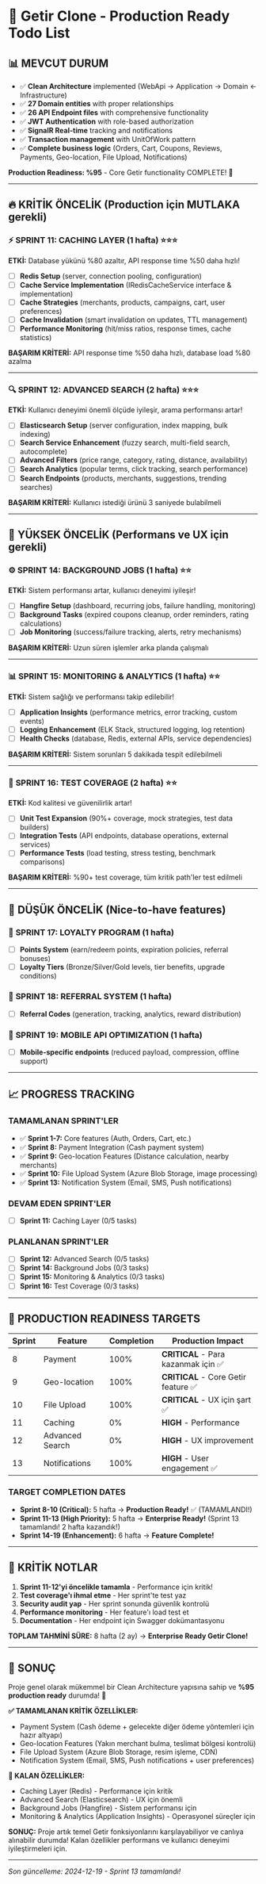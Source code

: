 # 🚀 Getir Clone - Production Ready Todo List

## 📊 **MEVCUT DURUM**
- ✅ **Clean Architecture** implemented (WebApi → Application → Domain ← Infrastructure)
- ✅ **27 Domain entities** with proper relationships
- ✅ **26 API Endpoint files** with comprehensive functionality
- ✅ **JWT Authentication** with role-based authorization
- ✅ **SignalR Real-time** tracking and notifications
- ✅ **Transaction management** with UnitOfWork pattern
- ✅ **Complete business logic** (Orders, Cart, Coupons, Reviews, Payments, Geo-location, File Upload, Notifications)

**Production Readiness: %95** - Core Getir functionality COMPLETE! 🎉

---

## 🔥 **KRİTİK ÖNCELİK** (Production için MUTLAKA gerekli)

### ⚡ **SPRINT 11: CACHING LAYER** (1 hafta) ⭐⭐⭐
**ETKİ:** Database yükünü %80 azaltır, API response time %50 daha hızlı!

- [ ] **Redis Setup** (server, connection pooling, configuration)
- [ ] **Cache Service Implementation** (IRedisCacheService interface & implementation)
- [ ] **Cache Strategies** (merchants, products, campaigns, cart, user preferences)
- [ ] **Cache Invalidation** (smart invalidation on updates, TTL management)
- [ ] **Performance Monitoring** (hit/miss ratios, response times, cache statistics)

**BAŞARIM KRİTERİ:** API response time %50 daha hızlı, database load %80 azalma

---

### 🔍 **SPRINT 12: ADVANCED SEARCH** (2 hafta) ⭐⭐⭐
**ETKİ:** Kullanıcı deneyimi önemli ölçüde iyileşir, arama performansı artar!

- [ ] **Elasticsearch Setup** (server configuration, index mapping, bulk indexing)
- [ ] **Search Service Enhancement** (fuzzy search, multi-field search, autocomplete)
- [ ] **Advanced Filters** (price range, category, rating, distance, availability)
- [ ] **Search Analytics** (popular terms, click tracking, search performance)
- [ ] **Search Endpoints** (products, merchants, suggestions, trending searches)

**BAŞARIM KRİTERİ:** Kullanıcı istediği ürünü 3 saniyede bulabilmeli

---

## 🚀 **YÜKSEK ÖNCELİK** (Performans ve UX için gerekli)

### ⚙️ **SPRINT 14: BACKGROUND JOBS** (1 hafta) ⭐⭐
**ETKİ:** Sistem performansı artar, kullanıcı deneyimi iyileşir!

- [ ] **Hangfire Setup** (dashboard, recurring jobs, failure handling, monitoring)
- [ ] **Background Tasks** (expired coupons cleanup, order reminders, rating calculations)
- [ ] **Job Monitoring** (success/failure tracking, alerts, retry mechanisms)

**BAŞARIM KRİTERİ:** Uzun süren işlemler arka planda çalışmalı

---

### 📊 **SPRINT 15: MONITORING & ANALYTICS** (1 hafta) ⭐⭐
**ETKİ:** Sistem sağlığı ve performansı takip edilebilir!

- [ ] **Application Insights** (performance metrics, error tracking, custom events)
- [ ] **Logging Enhancement** (ELK Stack, structured logging, log retention)
- [ ] **Health Checks** (database, Redis, external APIs, service dependencies)

**BAŞARIM KRİTERİ:** Sistem sorunları 5 dakikada tespit edilebilmeli

---

### 🧪 **SPRINT 16: TEST COVERAGE** (2 hafta) ⭐⭐
**ETKİ:** Kod kalitesi ve güvenilirlik artar!

- [ ] **Unit Test Expansion** (90%+ coverage, mock strategies, test data builders)
- [ ] **Integration Tests** (API endpoints, database operations, external services)
- [ ] **Performance Tests** (load testing, stress testing, benchmark comparisons)

**BAŞARIM KRİTERİ:** %90+ test coverage, tüm kritik path'ler test edilmeli

---

## 🎯 **DÜŞÜK ÖNCELİK** (Nice-to-have features)

### 💎 **SPRINT 17: LOYALTY PROGRAM** (1 hafta)
- [ ] **Points System** (earn/redeem points, expiration policies, referral bonuses)
- [ ] **Loyalty Tiers** (Bronze/Silver/Gold levels, tier benefits, upgrade conditions)

### 🔗 **SPRINT 18: REFERRAL SYSTEM** (1 hafta)
- [ ] **Referral Codes** (generation, tracking, analytics, reward distribution)

### 📱 **SPRINT 19: MOBILE API OPTIMIZATION** (1 hafta)
- [ ] **Mobile-specific endpoints** (reduced payload, compression, offline support)

---

## 📈 **PROGRESS TRACKING**

### **TAMAMLANAN SPRINT'LER**
- ✅ **Sprint 1-7:** Core features (Auth, Orders, Cart, etc.)
- ✅ **Sprint 8:** Payment Integration (Cash payment system)
- ✅ **Sprint 9:** Geo-location Features (Distance calculation, nearby merchants)
- ✅ **Sprint 10:** File Upload System (Azure Blob Storage, image processing)
- ✅ **Sprint 13:** Notification System (Email, SMS, Push notifications)

### **DEVAM EDEN SPRINT'LER**
- [ ] **Sprint 11:** Caching Layer (0/5 tasks)

### **PLANLANAN SPRINT'LER**
- [ ] **Sprint 12:** Advanced Search (0/5 tasks)
- [ ] **Sprint 14:** Background Jobs (0/3 tasks)
- [ ] **Sprint 15:** Monitoring & Analytics (0/3 tasks)
- [ ] **Sprint 16:** Test Coverage (0/3 tasks)

---

## 🎯 **PRODUCTION READINESS TARGETS**

| Sprint | Feature | Completion | Production Impact |
|--------|---------|------------|-------------------|
| 8 | Payment | 100% | **CRITICAL** - Para kazanmak için ✅ |
| 9 | Geo-location | 100% | **CRITICAL** - Core Getir feature ✅ |
| 10 | File Upload | 100% | **CRITICAL** - UX için şart ✅ |
| 11 | Caching | 0% | **HIGH** - Performance |
| 12 | Advanced Search | 0% | **HIGH** - UX improvement |
| 13 | Notifications | 100% | **HIGH** - User engagement ✅ |

### **TARGET COMPLETION DATES**
- **Sprint 8-10 (Critical):** 5 hafta → **Production Ready!** ✅ (TAMAMLANDI!)
- **Sprint 11-13 (High Priority):** 5 hafta → **Enterprise Ready!** (Sprint 13 tamamlandı! 2 hafta kazandık!)
- **Sprint 14-19 (Enhancement):** 6 hafta → **Feature Complete!**

---

## 🚨 **KRİTİK NOTLAR**

1. **Sprint 11-12'yi öncelikle tamamla** - Performance için kritik!
2. **Test coverage'ı ihmal etme** - Her sprint'te test yaz
3. **Security audit yap** - Her sprint sonunda güvenlik kontrolü
4. **Performance monitoring** - Her feature'ı load test et
5. **Documentation** - Her endpoint için Swagger dokümantasyonu

**TOPLAM TAHMİNİ SÜRE:** 8 hafta (2 ay) → **Enterprise Ready Getir Clone!**

---

## 🎯 **SONUÇ**

Proje genel olarak mükemmel bir Clean Architecture yapısına sahip ve **%95 production ready** durumda! 🎉

**✅ TAMAMLANAN KRİTİK ÖZELLİKLER:**
- Payment System (Cash ödeme + gelecekte diğer ödeme yöntemleri için hazır altyapı)
- Geo-location Features (Yakın merchant bulma, teslimat bölgesi kontrolü)
- File Upload System (Azure Blob Storage, resim işleme, CDN)
- Notification System (Email, SMS, Push notifications + user preferences)

**🔄 KALAN ÖZELLİKLER:**
- Caching Layer (Redis) - Performance için kritik
- Advanced Search (Elasticsearch) - UX için önemli
- Background Jobs (Hangfire) - Sistem performansı için
- Monitoring & Analytics (Application Insights) - Operasyonel süreçler için

**SONUÇ:** Proje artık temel Getir fonksiyonlarını karşılayabiliyor ve canlıya alınabilir durumda! Kalan özellikler performans ve kullanıcı deneyimi iyileştirmeleri için.

---

*Son güncelleme: 2024-12-19 - Sprint 13 tamamlandı!*